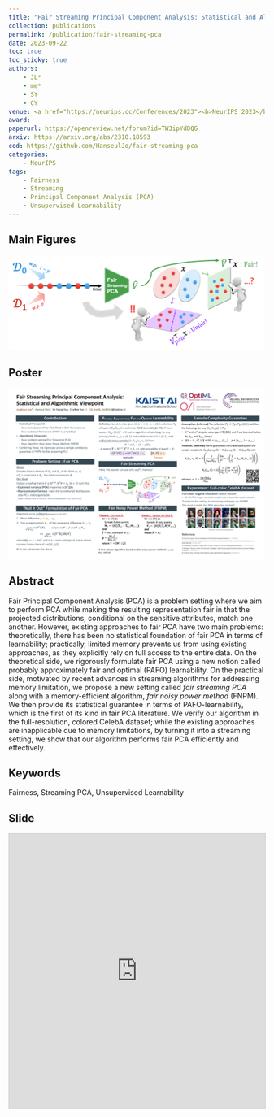 ```yaml
---
title: "Fair Streaming Principal Component Analysis: Statistical and Algorithmic Viewpoint"
collection: publications
permalink: /publication/fair-streaming-pca
date: 2023-09-22
toc: true
toc_sticky: true
authors:
    - JL*
    - me*
    - SY
    - CY
venue: <a href="https://neurips.cc/Conferences/2023"><b>NeurIPS 2023</b></a>
award: 
paperurl: https://openreview.net/forum?id=TW3ipYdDQG
arxiv: https://arxiv.org/abs/2310.18593
cod: https://github.com/HanseulJo/fair-streaming-pca
categories: 
    - NeurIPS
tags:
    - Fairness
    - Streaming
    - Principal Component Analysis (PCA)
    - Unsupervised Learnability
---
```


## Main Figures

![fair_streaming_pca](../assets/img/fair-streaming-pca/main_fig_2.png)

## Poster
  
![fair_streaing_pca_poster](../assets/img/fair-streaming-pca/3_neurips_poster_fairstreamingpca.png)

## Abstract

Fair Principal Component Analysis (PCA) is a problem setting where we aim to perform PCA while making the resulting representation fair in that the projected distributions, conditional on the sensitive attributes, match one another.
However, existing approaches to fair PCA have two main problems: theoretically, there has been no statistical foundation of fair PCA in terms of learnability; practically, limited memory prevents us from using existing approaches, as they explicitly rely on full access to the entire data.
On the theoretical side, we rigorously formulate fair PCA using a new notion called probably approximately fair and optimal (PAFO) learnability.
On the practical side, motivated by recent advances in streaming algorithms for addressing memory limitation, we propose a new setting called *fair streaming PCA* along with a memory-efficient algorithm, *fair noisy power method* (FNPM).
We then provide its statistical guarantee in terms of PAFO-learnability, which is the first of its kind in fair PCA literature.
We verify our algorithm in the full-resolution, colored CelebA dataset; while the existing approaches are inapplicable due to memory limitations, by turning it into a streaming setting, we show that our algorithm performs fair PCA efficiently and effectively.

## Keywords

Fairness, Streaming PCA, Unsupervised Learnability

## Slide

<iframe src="https://www.slideshare.net/slideshow/embed_code/key/dvzoPGtBRk00d4" width="960" height="540" frameborder="0" marginwidth="0" marginheight="0" scrolling="no" style="border:1px solid #CCC; border-width:1px; margin-bottom:5px; max-width: 100%;" allowfullscreen> </iframe> <div style="margin-bottom:5px"> </div>
